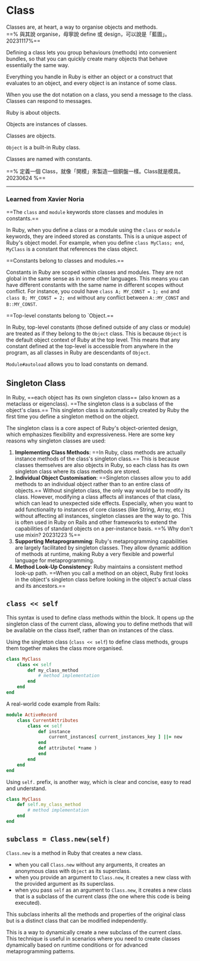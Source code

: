 # Class

Classes are, at heart, a way to organise objects and methods.\
==% 與其說 organise，毋寧說 define 或 design，可以說是「藍圖」。 20231117%==

Defining a class lets you group behaviours (methods) into convenient bundles, so that you can quickly create many objects that behave essentially the same way.

Everything you handle in Ruby is either an object or a construct that evaluates to an object, and every object is an instance of some class.

When you use the dot notation on a class, you send a message to the class. Classes can respond to messages.



Ruby is about objects.

Objects are instances of classes.

Classes are objects.

`Object` is a built-in Ruby class.

Classes are named with constants.

==% 定義一個 Class，就像「開模」來製造一個銅盤一樣。Class就是模具。20230624 %==



***

### Learned from Xavier Noria&#x20;

==The `class` and `module` keywords store classes and modules in constants.==

In Ruby, when you define a class or a module using the `class` or `module` keywords, they are indeed stored as constants. This is a unique aspect of Ruby's object model. For example, when you define `class MyClass; end`, `MyClass` is a constant that references the class object.

==Constants belong to classes and modules.==

Constants in Ruby are scoped within classes and modules. They are not global in the same sense as in some other languages. This means you can have different constants with the same name in different scopes without conflict. For instance, you could have `class A; MY_CONST = 1; end` and `class B; MY_CONST = 2; end` without any conflict between `A::MY_CONST` and `B::MY_CONST`.

==Top-level constants belong to `Object.==

In Ruby, top-level constants (those defined outside of any class or module) are treated as if they belong to the `Object` class. This is because `Object` is the default object context of Ruby at the top level. This means that any constant defined at the top-level is accessible from anywhere in the program, as all classes in Ruby are descendants of `Object`.

`Module#autoload` allows you to load constants on demand.

## Singleton Class

In Ruby, ==each object has its own singleton class== (also known as a metaclass or eigenclass). ==The singleton class is a subclass of the object's class.== This singleton class is automatically created by Ruby the first time you define a singleton method on the object.&#x20;

The singleton class is a core aspect of Ruby's object-oriented design, which emphasizes flexibility and expressiveness. Here are some key reasons why singleton classes are used:

1. **Implementing Class Methods**: ==In Ruby, class methods are actually instance methods of the class's singleton class.== This is because classes themselves are also objects in Ruby, so each class has its own singleton class where its class methods are stored.
2. **Individual Object Customisation**:  ==Singleton classes allow you to add methods to an individual object rather than to an entire class of objects.== Without singleton class, the only way would be to modify its class. However, modifying a class affects all instances of that class, which can lead to unexpected side effects. 
   Especially, when you want to add functionality to instances of core classes (like String, Array, etc.) without affecting all instances, singleton classes are the way to go. This is often used in Ruby on Rails and other frameworks to extend the capabilities of standard objects on a per-instance basis.
   &#x20;==% Why don't use mixin? 20231223 %==
3. **Supporting Metaprogramming**: Ruby's metaprogramming capabilities are largely facilitated by singleton classes. They allow dynamic addition of methods at runtime, making Ruby a very flexible and powerful language for metaprogramming.
4. **Method Look-Up Consistency**: Ruby maintains a consistent method look-up path. ==When you call a method on an object, Ruby first looks in the object's singleton class before looking in the object's actual class and its ancestors.==&#x20;





## `class << self`

This syntax is used to define class methods within the block. It opens up the singleton class of the current class, allowing you to define methods that will be available on the class itself, rather than on instances of the class.

Using the singleton class (`class << self`) to define class methods, groups them together makes the class more organised.

```ruby
class MyClass
    class << self
        def my_class_method
            # method implementation
        end
    end
end
```

A real-world code example from Rails:

```ruby
module ActiveRecord
    class CurrentAttributes
        class << self
            def instance
                current_instances[ current_instances_key ] ||= new
            end
            def attribute( *name )
            end
        end
    end
end

```



Using `self.` prefix, is another way, which is clear and concise, easy to read and understand.

```ruby
class MyClass
    def self.my_class_method
        # method implementation
    end
end
```



## `subclass = Class.new(self)`

`Class.new` is a method in Ruby that creates a new class.

* when you call `Class.new` without any arguments, it creates an anonymous class with `Object` as its superclass.
* when you provide an argument to `Class.new`, it creates a new class with the provided argument as its superclass.
* when you pass `self` as an argument to `Class.new`, it creates a new class that is a subclass of the current class (the one where this code is being executed).

This subclass inherits all the methods and properties of the original class but is a distinct class that can be modified independently.

This is a way to dynamically create a new subclass of the current class. This technique is useful in scenarios where you need to create classes dynamically based on runtime conditions or for advanced metaprogramming patterns.


